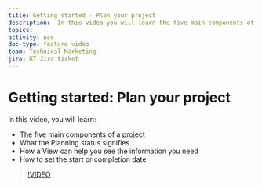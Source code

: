 ```yaml
---
title: Getting started - Plan your project
description:  In this video you will learn the five main components of a project, what the Planning status signifies, how a view can help you see the information you need and how to set the start or completion date.
topics: 
activity: use
doc-type: feature video
team: Technical Marketing
jira: KT-Jira ticket
---
```

# Getting started: Plan your project

In this video, you will learn:

* The five main components of a project
* What the Planning status signifies
* How a View can help you see the information you need
* How to set the start or completion date

>[!VIDEO](https://video.tv.adobe.com/v/335086/?quality=12&learn=on)